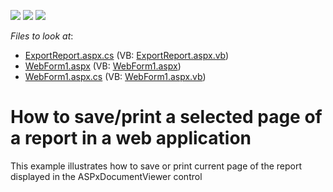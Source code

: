<!-- default badges list -->
![](https://img.shields.io/endpoint?url=https://codecentral.devexpress.com/api/v1/VersionRange/128603160/13.2.9%2B)
[![](https://img.shields.io/badge/Open_in_DevExpress_Support_Center-FF7200?style=flat-square&logo=DevExpress&logoColor=white)](https://supportcenter.devexpress.com/ticket/details/T113072)
[![](https://img.shields.io/badge/📖_How_to_use_DevExpress_Examples-e9f6fc?style=flat-square)](https://docs.devexpress.com/GeneralInformation/403183)
<!-- default badges end -->
<!-- default file list -->
*Files to look at*:

* [ExportReport.aspx.cs](./CS/WebApplication1/ExportReport.aspx.cs) (VB: [ExportReport.aspx.vb](./VB/WebApplication1/ExportReport.aspx.vb))
* [WebForm1.aspx](./CS/WebApplication1/WebForm1.aspx) (VB: [WebForm1.aspx](./VB/WebApplication1/WebForm1.aspx))
* [WebForm1.aspx.cs](./CS/WebApplication1/WebForm1.aspx.cs) (VB: [WebForm1.aspx.vb](./VB/WebApplication1/WebForm1.aspx.vb))
<!-- default file list end -->
# How to save/print a selected page of a report in a web application


<p>This example illustrates how to save or print current page of the report displayed in the ASPxDocumentViewer control</p>

<br/>


